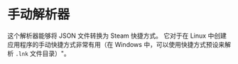 # 手动解析器

这个解析器能够将 JSON 文件转换为 Steam 快捷方式。 它对于在 Linux 中创建应用程序的手动快捷方式非常有用（在 Windows 中，可以使用快捷方式预设来解析 `.lnk` 文件目录）"。
